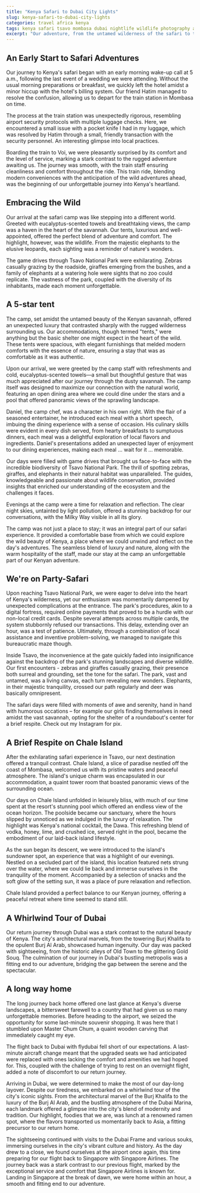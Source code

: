 ```yaml
---
title: "Kenya Safari to Dubai City Lights"
slug: kenya-safari-to-dubai-city-lights
categories: travel africa kenya
tags: kenya safari tsavo mombasa dubai nightlife wildlife photography adventure culture
excerpt: "Our adventure, from the untamed wilderness of the safari to the vibrant city life of Dubai, was a journey of contrasts. It taught us the beauty of nature's simplicity and the allure of urban sophistication. From waking up to the serene sunrises over the savannah to navigating the bustling streets of Dubai, every moment was a testament to the diverse experiences our world has to offer."
---
```


## An Early Start to Safari Adventures

Our journey to Kenya's safari began with an early morning wake-up call at 5 a.m., following the last event of a wedding we were attending. Without the usual morning preparations or breakfast, we quickly left the hotel amidst a minor hiccup with the hotel's billing system. Our friend Hatim managed to resolve the confusion, allowing us to depart for the train station in Mombasa on time.

The process at the train station was unexpectedly rigorous, resembling airport security protocols with multiple luggage checks. Here, we encountered a small issue with a pocket knife I had in my luggage, which was resolved by Hatim through a small, friendly transaction with the security personnel. An interesting glimpse into local practices.

Boarding the train to Voi, we were pleasantly surprised by its comfort and the level of service, marking a stark contrast to the rugged adventure awaiting us. The journey was smooth, with the train staff ensuring cleanliness and comfort throughout the ride. This train ride, blending modern conveniences with the anticipation of the wild adventures ahead, was the beginning of our unforgettable journey into Kenya's heartland.

## Embracing the Wild

Our arrival at the safari camp was like stepping into a different world. Greeted with eucalyptus-scented towels and breathtaking views, the camp was a haven in the heart of the savannah. Our tents, luxurious and well-appointed, offered the perfect blend of adventure and comfort. The highlight, however, was the wildlife. From the majestic elephants to the elusive leopards, each sighting was a reminder of nature's wonders.

The game drives through Tsavo National Park were exhilarating. Zebras casually grazing by the roadside, giraffes emerging from the bushes, and a family of elephants at a watering hole were sights that no zoo could replicate. The vastness of the park, coupled with the diversity of its inhabitants, made each moment unforgettable.

## A 5-star tent

The camp, set amidst the untamed beauty of the Kenyan savannah, offered an unexpected luxury that contrasted sharply with the rugged wilderness surrounding us. Our accommodations, though termed "tents," were anything but the basic shelter one might expect in the heart of the wild. These tents were spacious, with elegant furnishings that melded modern comforts with the essence of nature, ensuring a stay that was as comfortable as it was authentic.

Upon our arrival, we were greeted by the camp staff with refreshments and cold, eucalyptus-scented towels—a small but thoughtful gesture that was much appreciated after our journey through the dusty savannah. The camp itself was designed to maximize our connection with the natural world, featuring an open dining area where we could dine under the stars and a pool that offered panoramic views of the sprawling landscape.

Daniel, the camp chef, was a character in his own right. With the flair of a seasoned entertainer, he introduced each meal with a short speech, imbuing the dining experience with a sense of occasion. His culinary skills were evident in every dish served, from hearty breakfasts to sumptuous dinners, each meal was a delightful exploration of local flavors and ingredients. Daniel's presentations added an unexpected layer of enjoyment to our dining experiences, making each meal ... wait for it ... memorable.

Our days were filled with game drives that brought us face-to-face with the incredible biodiversity of Tsavo National Park. The thrill of spotting zebras, giraffes, and elephants in their natural habitat was unparalleled. The guides, knowledgeable and passionate about wildlife conservation, provided insights that enriched our understanding of the ecosystem and the challenges it faces.

Evenings at the camp were a time for relaxation and reflection. The clear night skies, untainted by light pollution, offered a stunning backdrop for our conversations, with the Milky Way visible in all its glory.

The camp was not just a place to stay; it was an integral part of our safari experience. It provided a comfortable base from which we could explore the wild beauty of Kenya, a place where we could unwind and reflect on the day's adventures. The seamless blend of luxury and nature, along with the warm hospitality of the staff, made our stay at the camp an unforgettable part of our Kenyan adventure.

## We're on Party-Safari

Upon reaching Tsavo National Park, we were eager to delve into the heart of Kenya's wilderness, yet our enthusiasm was momentarily dampened by unexpected complications at the entrance. The park's procedures, akin to a digital fortress, required online payments that proved to be a hurdle with our non-local credit cards. Despite several attempts across multiple cards, the system stubbornly refused our transactions. This delay, extending over an hour, was a test of patience. Ultimately, through a combination of local assistance and inventive problem-solving, we managed to navigate this bureaucratic maze though.

Inside Tsavo, the inconvenience at the gate quickly faded into insignificance against the backdrop of the park's stunning landscapes and diverse wildlife. Our first encounters - zebras and giraffes casually grazing, their presence both surreal and grounding, set the tone for the safari. The park, vast and untamed, was a living canvas, each turn revealing new wonders. Elephants, in their majestic tranquility, crossed our path regularly and deer was basically omnipresent.

The safari days were filled with moments of awe and serenity, hand in hand with humorous occations – for example our girls finding themselves in need amidst the vast savannah, opting for the shelter of a roundabout's center for a brief respite. Check out my Instagram for pix.

## A Brief Respite on Chale Island

After the exhilarating safari experience in Tsavo, our next destination offered a tranquil contrast. Chale Island, a slice of paradise nestled off the coast of Mombasa, welcomed us with its pristine waters and peaceful atmosphere. The island's unique charm was encapsulated in our accommodation, a quaint tower room that boasted panoramic views of the surrounding ocean.

Our days on Chale Island unfolded in leisurely bliss, with much of our time spent at the resort's stunning pool which offered an endless view of the ocean horizon. The poolside became our sanctuary, where the hours slipped by unnoticed as we indulged in the luxury of relaxation. The highlight was Kenya's national cocktail, the Dawa. This refreshing blend of vodka, honey, lime, and crushed ice, served right in the pool, became the embodiment of our laid-back island lifestyle.

As the sun began its descent, we were introduced to the island's sundowner spot, an experience that was a highlight of our evenings. Nestled on a secluded part of the island, this location featured nets strung over the water, where we could lie back and immerse ourselves in the tranquility of the moment. Accompanied by a selection of snacks and the soft glow of the setting sun, it was a place of pure relaxation and reflection.

Chale Island provided a perfect balance to our Kenyan journey, offering a peaceful retreat where time seemed to stand still.

## A Whirlwind Tour of Dubai

Our return journey through Dubai was a stark contrast to the natural beauty of Kenya. The city's architectural marvels, from the towering Burj Khalifa to the opulent Burj Al Arab, showcased human ingenuity. Our day was packed with sightseeing, from the historic alleys of Old Town to the glittering Gold Souq. The culmination of our journey in Dubai's bustling metropolis was a fitting end to our adventure, bridging the gap between the serene and the spectacular.

## A long way home

The long journey back home offered one last glance at Kenya's diverse landscapes, a bittersweet farewell to a country that had given us so many unforgettable memories. Before heading to the airport, we seized the opportunity for some last-minute souvenir shopping. It was here that I stumbled upon Master Chum Chum, a quaint wooden carving that immediately caught my eye.

The flight back to Dubai with flydubai fell short of our expectations. A last-minute aircraft change meant that the upgraded seats we had anticipated were replaced with ones lacking the comfort and amenities we had hoped for. This, coupled with the challenge of trying to rest on an overnight flight, added a note of discomfort to our return journey.

Arriving in Dubai, we were determined to make the most of our day-long layover. Despite our tiredness, we embarked on a whirlwind tour of the city's iconic sights. From the architectural marvel of the Burj Khalifa to the luxury of the Burj Al Arab, and the bustling atmosphere of the Dubai Marina, each landmark offered a glimpse into the city's blend of modernity and tradition. Our highlight, foodies that we are, was lunch at a renowned ramen spot, where the flavors transported us momentarily back to Asia, a fitting precursor to our return home.

The sightseeing continued with visits to the Dubai Frame and various souks, immersing ourselves in the city's vibrant culture and history. As the day drew to a close, we found ourselves at the airport once again, this time preparing for our flight back to Singapore with Singapore Airlines. The journey back was a stark contrast to our previous flight, marked by the exceptional service and comfort that Singapore Airlines is known for. Landing in Singapore at the break of dawn, we were home within an hour, a smooth and fitting end to our adventure.
